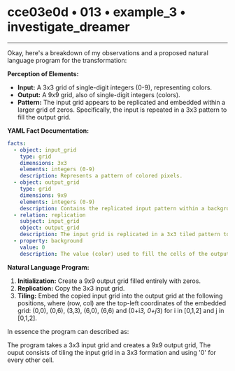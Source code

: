 # cce03e0d • 013 • example_3 • investigate_dreamer

---
Okay, here's a breakdown of my observations and a proposed natural language program for the transformation:

**Perception of Elements:**

*   **Input:** A 3x3 grid of single-digit integers (0-9), representing colors.
*   **Output:** A 9x9 grid, also of single-digit integers (colors).
*   **Pattern:** The input grid appears to be replicated and embedded within a larger grid of zeros. Specifically, the input is repeated in a 3x3 pattern to fill the output grid.

**YAML Fact Documentation:**



```yaml
facts:
  - object: input_grid
    type: grid
    dimensions: 3x3
    elements: integers (0-9)
    description: Represents a pattern of colored pixels.
  - object: output_grid
    type: grid
    dimensions: 9x9
    elements: integers (0-9)
    description: Contains the replicated input pattern within a background of zeros.
  - relation: replication
    subject: input_grid
    object: output_grid
    description: The input grid is replicated in a 3x3 tiled pattern to form the core structure of the output grid.
  - property: background
    value: 0
    description: The value (color) used to fill the cells of the output grid not occupied by the replicated input pattern.
```



**Natural Language Program:**

1.  **Initialization:** Create a 9x9 output grid filled entirely with zeros.
2.  **Replication:** Copy the 3x3 input grid.
3.  **Tiling:** Embed the copied input grid into the output grid at the following positions, where (row, col) are the top-left coordinates of the embedded grid: (0,0), (0,6), (3,3), (6,0), (6,6) and (0+i*3, 0+j*3) for i in \[0,1,2] and j in \[0,1,2].

In essence the program can described as:

The program takes a 3x3 input grid and creates a 9x9 output grid, The ouput consists of tiling the input grid in a 3x3 formation and using '0' for every other cell.

